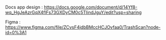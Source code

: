 Docs app design : https://docs.google.com/document/d/14Yf8-wq_HgJeAzrGqX4flFs73GXDyCM0c5TIindJguY/edit?usp=sharing

Figma : https://www.figma.com/file/ZCvsF4jdbBMccHCJOvfaa0/TrashScan?node-id=0%3A1
